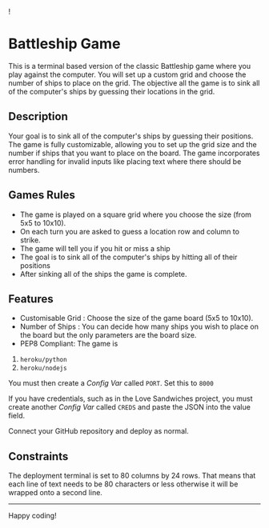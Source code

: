 !
# Battleship Game
This is a terminal based version of the classic Battleship game where you play against the computer. You will set up a custom grid and choose the number of ships to place on the grid. The objective all the game is to sink all of the computer's ships by guessing their locations in the grid.


## Description
Your goal is to sink all of the computer's ships by guessing their positions. The game is fully customizable, allowing you to set up the grid size and the number if ships that you want to place on the board. The game incorporates error handling for invalid inputs like placing text where there should be numbers. 

## Games Rules
 - The game is played on a square grid where you choose the size (from 5x5 to 10x10).
- On each turn you are asked to guess a location row and column to strike.
- The game will tell you if you hit or miss a ship
- The goal is to sink all of the computer's ships by hitting all of their positions 
- After sinking all of the ships the game is complete.

## Features
- Customisable Grid : Choose the size of the game board (5x5 to 10x10).
- Number of Ships : You can decide how many ships you wish to place on the board but the only parameters are the board size.
- PEP8 Compliant: The game is 



1. `heroku/python`
2. `heroku/nodejs`

You must then create a _Config Var_ called `PORT`. Set this to `8000`

If you have credentials, such as in the Love Sandwiches project, you must create another _Config Var_ called `CREDS` and paste the JSON into the value field.

Connect your GitHub repository and deploy as normal.

## Constraints

The deployment terminal is set to 80 columns by 24 rows. That means that each line of text needs to be 80 characters or less otherwise it will be wrapped onto a second line.

---

Happy coding!
